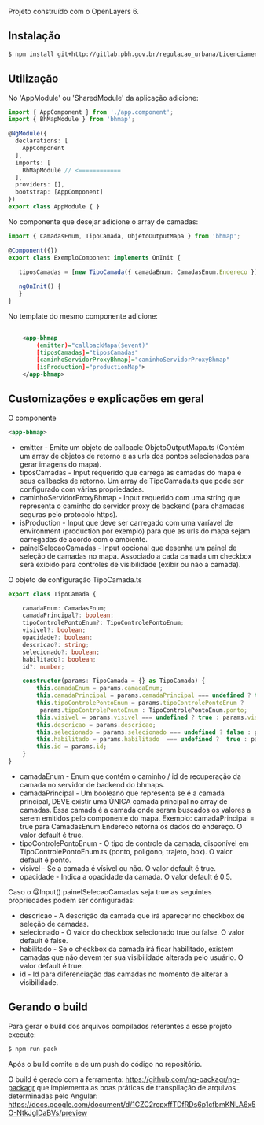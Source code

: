 Projeto construído com o OpenLayers 6.

## Instalação

```bash
$ npm install git+http://gitlab.pbh.gov.br/regulacao_urbana/Licenciamento/BHMap-Urbano.git  --save 
```

## Utilização

No 'AppModule' ou 'SharedModule' da aplicação adicione:

```typescript
import { AppComponent } from './app.component';
import { BhMapModule } from 'bhmap';

@NgModule({
  declarations: [
    AppComponent
  ],
  imports: [
    BhMapModule // <============
  ],
  providers: [],
  bootstrap: [AppComponent]
})
export class AppModule { }
```


No componente que desejar adicione o array de camadas:

```typescript
import { CamadasEnum, TipoCamada, ObjetoOutputMapa } from 'bhmap';

@Component({})
export class ExemploComponent implements OnInit { 
  
   tiposCamadas = [new TipoCamada({ camadaEnum: CamadasEnum.Endereco })];  // <============

   ngOnInit() {
   }
}
```

No template do mesmo componente adicione:

```xml
 
    <app-bhmap 
        (emitter)="callbackMapa($event)" 
        [tiposCamadas]="tiposCamadas" 
        [caminhoServidorProxyBhmap]="caminhoServidorProxyBhmap"
        [isProduction]="productionMap"> 
    </app-bhmap>

```

## Customizações e explicações em geral

O componente

```xml 
<app-bhmap> 
```

 - emitter - Emite um objeto de callback: ObjetoOutputMapa.ts  (Contém um array de objetos de retorno e as urls dos pontos selecionados para gerar imagens do  mapa).
 - tiposCamadas - Input requerido que carrega as camadas do mapa e seus callbacks de retorno. Um array de TipoCamada.ts que pode ser configurado com várias propriedades.
 - caminhoServidorProxyBhmap - Input requerido com uma string que representa o caminho do servidor proxy de backend (para chamadas seguras pelo protocolo https).
 - isProduction - Input que deve ser carregado com uma varíavel de environment (production por exemplo) para que as urls do mapa sejam carregadas de acordo com o ambiente.
 - painelSelecaoCamadas - Input opcional que desenha um painel de seleção de camadas no mapa. Associado a cada camada um checkbox será exibido para controles de visibilidade (exibir ou não a camada).

O objeto de configuração TipoCamada.ts

```typescript
export class TipoCamada {

    camadaEnum: CamadasEnum;
    camadaPrincipal?: boolean; 
    tipoControlePontoEnum?: TipoControlePontoEnum;
    visivel?: boolean;
    opacidade?: boolean;
    descricao?: string; 
    selecionado?: boolean; 
    habilitado?: boolean;
    id?: number;

    constructor(params: TipoCamada = {} as TipoCamada) {
        this.camadaEnum = params.camadaEnum;
        this.camadaPrincipal = params.camadaPrincipal === undefined ? true : params.camadaPrincipal;
        this.tipoControlePontoEnum = params.tipoControlePontoEnum ? 
         params.tipoControlePontoEnum : TipoControlePontoEnum.ponto;
        this.visivel = params.visivel === undefined ? true : params.visivel;
        this.descricao = params.descricao;
        this.selecionado = params.selecionado === undefined ? false : params.selecionado;
        this.habilitado = params.habilitado  === undefined ?  true : params.habilitado;
        this.id = params.id;
    }
}
```

- camadaEnum - Enum que contém o caminho / id de recuperação da camada no servidor de backend do bhmaps.
- camadaPrincipal - Um booleano que representa se é a camada principal, DEVE existir uma ÚNICA camada principal no array de camadas. Essa camada é a camada onde seram
buscados os valores a serem emitidos pelo componente do mapa. Exemplo: camadaPrincipal = true para CamadasEnum.Endereco retorna os dados do endereço. O valor default é true.
- tipoControlePontoEnum - O tipo de controle da camada, disponível em TipoControlePontoEnum.ts (ponto, poligono, trajeto, box). O valor default é ponto.
- visivel - Se a camada é vísivel ou não. O valor default é true.
- opacidade - Indica a opacidade da camada. O valor default é 0.5.

 Caso o @Input() painelSelecaoCamadas seja true as seguintes propriedades podem ser configuradas:

- descricao - A descrição da camada que irá aparecer no checkbox de seleção de camadas.
- selecionado - O valor do checkbox selecionado true ou false. O valor default é false.
- habilitado - Se o checkbox da camada irá ficar habilitado, existem camadas que não devem ter sua visibilidade alterada pelo usuário.  O valor default é true.
- id - Id para diferenciação das camadas no momento de alterar a visibilidade.


## Gerando o build

Para gerar o build dos arquivos compilados referentes a esse projeto execute:

```bash
$ npm run pack
```
Após o build comite e de um push do código no repositório.

O build é gerado com a ferramenta: https://github.com/ng-packagr/ng-packagr que implementa as boas práticas de transpilação de arquivos determinadas pelo Angular:
https://docs.google.com/document/d/1CZC2rcpxffTDfRDs6p1cfbmKNLA6x5O-NtkJglDaBVs/preview

